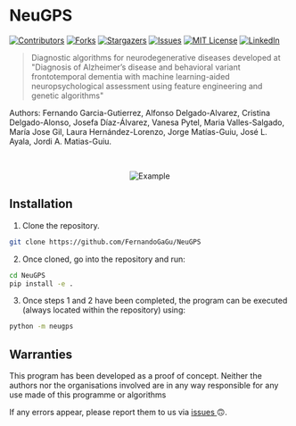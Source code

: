 # NeuGPS

[![Contributors][contributors-shield]][contributors-url]
[![Forks][forks-shield]][forks-url]
[![Stargazers][stars-shield]][stars-url]
[![Issues][issues-shield]][issues-url]
[![MIT License][license-shield]][license-url]
[![LinkedIn][linkedin-shield]][linkedin-url]

> Diagnostic algorithms for neurodegenerative diseases developed at "Diagnosis of Alzheimer’s disease and behavioral variant frontotemporal dementia with machine learning-aided neuropsychological assessment using feature engineering and genetic algorithms"

Authors: Fernando Garcia-Gutierrez, Alfonso Delgado-Alvarez, Cristina Delgado-Alonso, 
Josefa Díaz-Álvarez,  Vanesa Pytel, Maria Valles-Salgado, María Jose Gil, 
Laura Hernández-Lorenzo, Jorge Matías-Guiu, José L. Ayala,  Jordi A. Matias-Guiu.

<br />
<p align="center">
    <img src="https://github.com/FernandoGaGu/NeuGPS/img/NeuGPSdemo.gif" alt="Example">
</p>

## Installation

1. Clone the repository.
```bash
git clone https://github.com/FernandoGaGu/NeuGPS
```
2. Once cloned, go into the repository and run:
```bash
cd NeuGPS
pip install -e .
```

3. Once steps 1 and 2 have been completed, the program can be executed (always located within the repository) using:
```bash
python -m neugps
```
## Warranties
This program has been developed as a proof of concept. Neither the authors nor the organisations involved are in any way 
responsible for any use made of this programme or algorithms

If any errors appear, please report them to us via <a href="https://github.com/FernandoGaGu/NeuGPS/issues"> issues </a> 🙃. 


[contributors-shield]: https://img.shields.io/github/contributors/FernandoGaGu/NeuGPS.svg?style=flat-square
[contributors-url]: https://github.com/FernandoGaGu/NeuGPS/graphs/contributors
[forks-shield]: https://img.shields.io/github/forks/FernandoGaGu/NeuGPS.svg?style=flat-square
[forks-url]: https://github.com/FernandoGaGu/NeuGPS/network/members
[stars-shield]: https://img.shields.io/github/stars/FernandoGaGu/NeuGPS.svg?style=flat-square
[stars-url]: https://github.com/FernandoGaGu/NeuGPS/stargazers
[issues-shield]: https://img.shields.io/github/issues/FernandoGaGu/NeuGPS.svg?style=flat-square
[issues-url]: https://github.com/FernandoGaGu/NeuGPS/issues
[license-shield]: https://img.shields.io/github/license/FernandoGaGu/NeuGPS.svg?style=flat-square
[license-url]: https://github.com/FernandoGaGu/NeuGPS/blob/master/LICENSE
[linkedin-shield]: https://img.shields.io/badge/-LinkedIn-black.svg?style=flat-square&logo=linkedin&colorB=555
[linkedin-url]: https://linkedin.com/in/GarciaGu-Fernando
